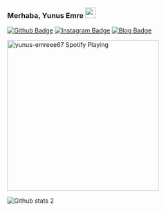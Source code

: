 ### Merhaba, Yunus Emre  <a href="https://www.yunusacar.com/"><img src="https://media.giphy.com/media/hvRJCLFzcasrR4ia7z/giphy.gif" width="25px"></a>

[![Github Badge](https://img.shields.io/badge/-Github-000?style=quare&labelColor=000&logo=Github&logoColor=white&link=link)](https://github.com/yunus-emreee67) 
[![Instagram Badge](https://img.shields.io/badge/-Instagram-C13584?style=flat-quare&labelColor=C13584&logo=instagram&logoColor=white&link=link)](https://www.instagram.com/yunus_emreee67/) 
[![Blog Badge](https://img.shields.io/badge/-Blogger-FF9800?style=flat-quare&labelColor=FF9800&logo=Blogger&logoColor=white&link=link)](https://www.yunusacar.com)

[<img src="https://now-playing-yunus.vercel.app/api/spotify-playing" alt="yunus-emreee67 Spotify Playing" width="350" />](https://open.spotify.com/playlist/6gfiXnxdj3LuKoODjqZ0Ms?si=K_APzve-R-eaAZ0uFFxhHQ)

![Github stats 2](https://github-readme-stats.vercel.app/api?username=yunus-emreee67&show_icons=true&theme=radical)
